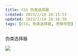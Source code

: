 ```yaml
---
title: CSS 伪类选择器
created: 2023/2/18 20:15:53
updated: 2023/2/18 20:16:38
tags: [CSS, 伪类选择器, 思维导图]
---
```


伪类选择器

![](https://cdn.staticaly.com/gh/LastKnightCoder/image-for-2022@master/伪类选择器.2cmzgpqr3nrw.webp)